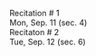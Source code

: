 
<div class="recitation">

<!--
<div class="lecture1">
<div class="lecture2">
<div class="recitation">
<div class="important">
-->
<div class="column_date">

Recitation # 1 <br> 
Mon, Sep. 11 (sec. 4) <br>
Recitaton # 2 <br>
Tue, Sep. 12 (sec. 6)


</div>

<div class="column_recitation">
<p markdown="block">



</p>
</div>

</div>
